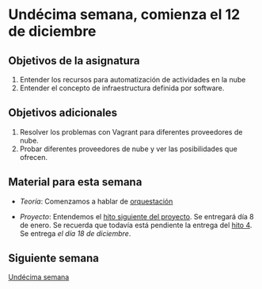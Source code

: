 # Undécima semana, comienza el 12 de diciembre

## Objetivos de la asignatura

1. Entender los recursos para automatización de actividades en la nube
2. Entender el concepto de infraestructura definida por software. 

## Objetivos adicionales

1. Resolver los problemas con Vagrant para diferentes proveedores de nube. 
2. Probar diferentes proveedores de nube y ver las posibilidades que
   ofrecen. 


## Material para esta semana

* *Teoría*: Comenzamos a hablar de [orquestación](http://jj.github.io/CC/documentos/temas/Orquestacion)

* *Proyecto*: Entendemos  el [hito siguiente del proyecto](http://jj.github.io/CC/documentos/proyecto/5.Orquestacion). Se
  entregará día 8 de enero. Se recuerda que todavía está pendiente la
  entrega del [hito 4](https://jj.github.io/CC/documentos/proyecto/4.nube-CLI). Se
  entrega *el día 18 de diciembre*.

## Siguiente semana

[Undécima semana](12-semana)
